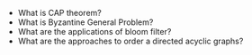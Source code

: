 - What is CAP theorem?
- What is Byzantine General Problem?
- What are the applications of bloom filter?
- What are the approaches to order a directed acyclic graphs?

